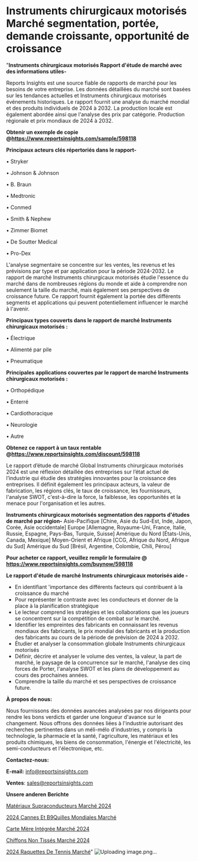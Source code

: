 # Instruments chirurgicaux motorisés Marché segmentation, portée, demande croissante, opportunité de croissance

"<strong>Instruments chirurgicaux motorisés Rapport d'étude de marché avec des informations utiles-</strong>

Reports Insights est une source fiable de rapports de marché pour les besoins de votre entreprise. Les données détaillées du marché sont basées sur les tendances actuelles et Instruments chirurgicaux motorisés événements historiques. Le rapport fournit une analyse du marché mondial et des produits individuels de 2024 à 2032. La production locale est également abordée ainsi que l'analyse des prix par catégorie. Production régionale et prix mondiaux de 2024 à 2032.

<strong><b>Obtenir un exemple de copie @</b></strong><a href=https://www.reportsinsights.com/sample/598118><strong><b>https://www.reportsinsights.com/sample/598118</b></strong></a>

<b>Principaux acteurs clés répertoriés dans le rapport-</b>

<b> </b>• Stryker

• Johnson & Johnson

• B. Braun

• Medtronic

• Conmed

• Smith & Nephew

• Zimmer Biomet

• De Soutter Medical

• Pro-Dex

L'analyse segmentaire se concentre sur les ventes, les revenus et les prévisions par type et par application pour la période 2024-2032. Le rapport de marché Instruments chirurgicaux motorisés étudie l'essence du marché dans de nombreuses régions du monde et aide à comprendre non seulement la taille du marché, mais également ses perspectives de croissance future. Ce rapport fournit également la portée des différents segments et applications qui peuvent potentiellement influencer le marché à l'avenir.

<strong>Principaux types couverts dans le rapport de marché Instruments chirurgicaux motorisés :</strong>

• Électrique

• Alimenté par pile

• Pneumatique

<strong>Principales applications couvertes par le rapport de marché Instruments chirurgicaux motorisés :</strong>

• Orthopédique

• Enterré

• Cardiothoracique

• Neurologie

• Autre

<strong><b>Obtenez ce rapport à un taux rentable @</b></strong><a href=https://www.reportsinsights.com/discount/598118><strong><b>https://www.reportsinsights.com/discount/598118</b></strong></a>

Le rapport d’étude de marché Global Instruments chirurgicaux motorisés 2024 est une réflexion détaillée des entreprises sur l’état actuel de l’industrie qui étudie des stratégies innovantes pour la croissance des entreprises. Il définit également les principaux acteurs, la valeur de fabrication, les régions clés, le taux de croissance, les fournisseurs, l'analyse SWOT, c'est-à-dire la force, la faiblesse, les opportunités et la menace pour l'organisation et les autres.

<strong>Instruments chirurgicaux motorisés segmentation des rapports d'études de marché par région-</strong>
Asie-Pacifique [Chine, Asie du Sud-Est, Inde, Japon, Corée, Asie occidentale]
Europe [Allemagne, Royaume-Uni, France, Italie, Russie, Espagne, Pays-Bas, Turquie, Suisse]
Amérique du Nord [États-Unis, Canada, Mexique]
Moyen-Orient et Afrique [CCG, Afrique du Nord, Afrique du Sud]
Amérique du Sud [Brésil, Argentine, Colombie, Chili, Pérou]

<strong>Pour acheter ce rapport, veuillez remplir le formulaire @   <a href=https://www.reportsinsights.com/buynow/598118>https://www.reportsinsights.com/buynow/598118</a></strong>

<strong>Le rapport d'étude de marché Instruments chirurgicaux motorisés aide -</strong>
<ul>
  <li>En identifiant 'importance des différents facteurs qui contribuent à la croissance du marché</li>
  <li>Pour représenter le contraste avec les conducteurs et donner de la place à la planification stratégique</li>
  <li>Le lecteur comprend les stratégies et les collaborations que les joueurs se concentrent sur la compétition de combat sur le marché.</li>
  <li>Identifier les empreintes des fabricants en connaissant les revenus mondiaux des fabricants, le prix mondial des fabricants et la production des fabricants au cours de la période de prévision de 2024 à 2032.</li>
  <li>Étudier et analyser la consommation globale Instruments chirurgicaux motorisés</li>
  <li>Définir, décrire et analyser le volume des ventes, la valeur, la part de marché, le paysage de la concurrence sur le marché, l'analyse des cinq forces de Porter, l'analyse SWOT et les plans de développement au cours des prochaines années.</li>
  <li>Comprendre la taille du marché et ses perspectives de croissance future.</li>
</ul>
<strong>À propos de nous:</strong>

Nous fournissons des données avancées analysées par nos dirigeants pour rendre les bons verdicts et garder une longueur d'avance sur le changement. Nous offrons des données liées à l'industrie autorisant des recherches pertinentes dans un méli-mélo d'industries, y compris la technologie, la pharmacie et la santé, l'agriculture, les matériaux et les produits chimiques, les biens de consommation, l'énergie et l'électricité, les semi-conducteurs et l'électronique, etc.

<strong>Contactez-nous:</strong>

<strong>E-mail:</strong> <a href=mailto:info@reportsinsights.com>info@reportsinsights.com</a>

<strong>Ventes</strong>: <a href=mailto:sales@reportsinsights.com>sales@reportsinsights.com</a>

<strong>Unsere anderen Berichte</strong>

<a href=https://www.linkedin.com/pulse/matériaux-supraconducteurs-marché-aperçus-dune-analyse-thtbc/>Matériaux Supraconducteurs Marché 2024</a>

<a href=https://www.linkedin.com/pulse/2024-cannes-et-b%C3%A9quilles-mondiales-march%C3%A9-analyse-n6nbc/>2024 Cannes Et B9Quilles Mondiales Marché</a>

<a href=https://www.linkedin.com/pulse/carte-mère-intégrée-marché-analyse-des-applications-bqxuc/>Carte Mère Intégrée Marché 2024</a>

<a href=https://www.linkedin.com/pulse/chiffons-non-tissés-marché-rapport-détude-dedécouverte-9s4hc/>Chiffons Non Tissés Marché 2024</a>

<a href=https://www.linkedin.com/pulse/2024-raquettes-de-tennis-march%C3%A9-informations-m0vxc/>2024 Raquettes De Tennis Marché</a>"
![Uploading image.png…]()
